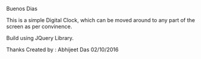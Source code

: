 Buenos Dias

This is a simple Digital Clock, which can be moved around to any part of the screen as per convinence.

Build using JQuery Library.

Thanks
Created by : Abhijeet Das
02/10/2016
